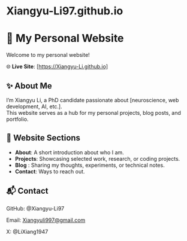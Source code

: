 # Xiangyu-Li97.github.io
# 🚀 My Personal Website

Welcome to my personal website!

🌐 **Live Site**: [https://Xiangyu-Li.github.io]

## ✨ About Me
I’m Xiangyu Li, a PhD candidate passionate about [neuroscience, web development, AI, etc.].  
This website serves as a hub for my personal projects, blog posts, and portfolio.

## 🧠 Website Sections
- **About**: A short introduction about who I am.
- **Projects**: Showcasing selected work, research, or coding projects.
- **Blog** : Sharing my thoughts, experiments, or technical notes.
- **Contact**: Ways to reach out.

## 📬 Contact
GitHub: @Xiangyu-Li97

Email: Xiangyuli997@gmail.com

X: @LiXiang1947
